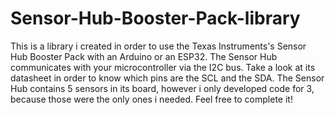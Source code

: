 # Sensor-Hub-Booster-Pack-library
This is a library i created in order to use the Texas Instruments's Sensor Hub Booster Pack with an Arduino or an ESP32. 
The Sensor Hub communicates with your microcontroller via the I2C bus. Take a look at its datasheet in order to know which pins are the SCL and the SDA. 
The Sensor Hub contains 5 sensors in its board, however i only developed code for 3, because those were the only ones i needed. Feel free to complete it!
